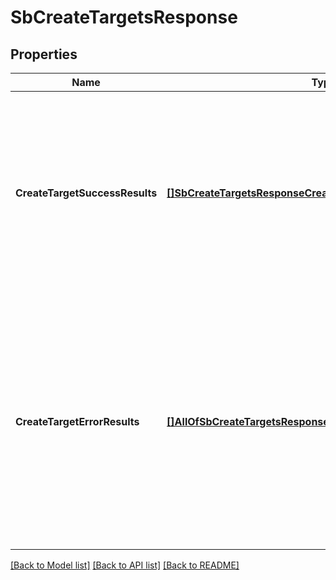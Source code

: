 # SbCreateTargetsResponse

## Properties
Name | Type | Description | Notes
------------ | ------------- | ------------- | -------------
**CreateTargetSuccessResults** | [**[]SbCreateTargetsResponseCreateTargetSuccessResults**](SBCreateTargetsResponse_createTargetSuccessResults.md) | Lists the successfully created targets. Note that targets in the response are correlated to targets in the request using the &#x60;targetRequestIndex&#x60; field. For example, if &#x60;targetRequestIndex&#x60; is set to &#x60;2&#x60;, the values correlate to the third target object in the request. | [optional] [default to null]
**CreateTargetErrorResults** | [**[]AllOfSbCreateTargetsResponseCreateTargetErrorResultsItems**](.md) | Lists errors that occured during target creation. Note that errors are correlated to target create requests by the &#x60;targetRequestIndex&#x60; field. This field corresponds to the order of the target object in the request. For example, if &#x60;targetRequestIndex&#x60; is set to &#x60;3&#x60;, an error occured during creation of the fourth target in the request. | [optional] [default to null]

[[Back to Model list]](../README.md#documentation-for-models) [[Back to API list]](../README.md#documentation-for-api-endpoints) [[Back to README]](../README.md)


